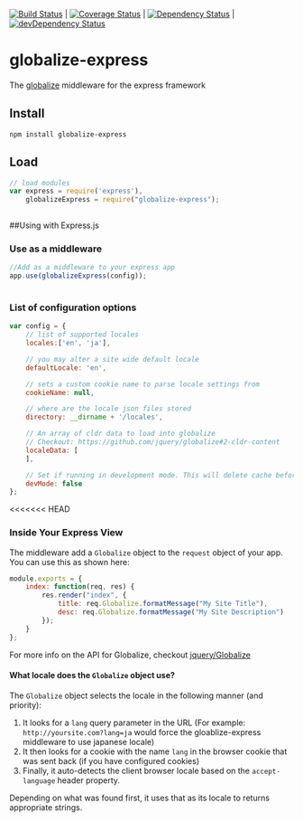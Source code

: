 [![Build Status](https://img.shields.io/codeship/ac9f04d0-b318-0132-f2c3-7e1d8cf367b9/master.svg)](https://codeship.com/projects/70145) |
[![Coverage Status](https://coveralls.io/repos/devangnegandhi/globalize-express/badge.svg?branch=master)](https://coveralls.io/r/devangnegandhi/globalize-express?branch=master) |
[![Dependency Status](https://david-dm.org/devangnegandhi/globalize-express.svg)](https://david-dm.org/devangnegandhi/globalize-express) |
[![devDependency Status](https://david-dm.org/devangnegandhi/globalize-express/dev-status.svg)](https://david-dm.org/devangnegandhi/globalize-express#info=devDependencies)

# globalize-express
The [globalize](https://github.com/jquery/globalize) middleware for the express framework

## Install

    npm install globalize-express
    
## Load

```javascript
// load modules
var express = require('express'),
    globalizeExpress = require("globalize-express");
    
```

##Using with Express.js

### Use as a middleware
    
```javascript
//Add as a middleware to your express app
app.use(globalizeExpress(config));
    
```

### List of configuration options

```javascript
var config = {
    // list of supported locales
    locales:['en', 'ja'],

    // you may alter a site wide default locale
    defaultLocale: 'en',

    // sets a custom cookie name to parse locale settings from
    cookieName: null,

    // where are the locale json files stored
    directory: __dirname + '/locales',

    // An array of cldr data to load into globalize
    // Checkout: https://github.com/jquery/globalize#2-cldr-content
    localeData: [
    ],

    // Set if running in development mode. This will delete cache before every access
    devMode: false
};
```
<<<<<<< HEAD

### Inside Your Express View
The middleware add a `Globalize` object to the `request` object of your app. You can use this as shown here:

```javascript
module.exports = {
    index: function(req, res) {
        res.render("index", {
            title: req.Globalize.formatMessage("My Site Title"),
            desc: req.Globalize.formatMessage("My Site Description")
        });
    }
};
```

For more info on the API for Globalize, checkout [jquery/Globalize](https://github.com/jquery/globalize)

#### What locale does the `Globalize` object use?
The `Globalize` object selects the locale in the following manner (and priority):

1. It looks for a `lang` query parameter in the URL (For example: `http://yoursite.com?lang=ja` would force the gloablize-express middleware to use japanese locale)
2. It then looks for a  cookie with the name `lang` in the browser cookie that was sent back (if you have configured cookies)
3. Finally, it auto-detects the client browser locale based on the `accept-language` header property.

Depending on what was found first, it uses that as its locale to returns appropriate strings.
